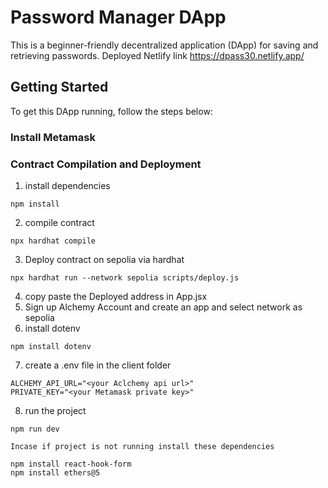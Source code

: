 # Password Manager DApp 
 This is a beginner-friendly decentralized application (DApp) for saving and retrieving passwords.
 Deployed Netlify link 
 https://dpass30.netlify.app/

## Getting Started
To get this DApp running, follow the steps below:

### Install Metamask
### Contract Compilation and Deployment
1. install dependencies
```
npm install
```
2. compile contract
```
npx hardhat compile
```
3. Deploy contract on sepolia via hardhat
```
npx hardhat run --network sepolia scripts/deploy.js
```
4. copy paste the Deployed address in App.jsx
5. Sign up Alchemy Account and create an app and select network as sepolia
6. install dotenv 
```
npm install dotenv
```
7. create a .env file in the client folder
```
ALCHEMY_API_URL="<your Aclchemy api url>"
PRIVATE_KEY="<your Metamask private key>"
```
8. run the project
```
npm run dev
```
`Incase if project is not running install these dependencies`
```
npm install react-hook-form
npm install ethers@5
```

